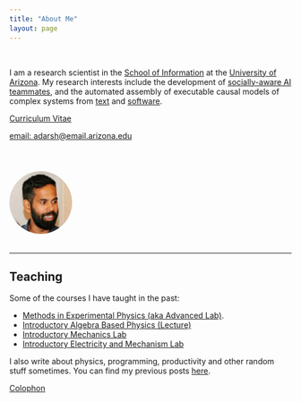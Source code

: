 ```yaml
---
title: "About Me"
layout: page
---
```


<div class="row">
<div class="col-sm-8">
</br>

I am a research scientist in the [School of
Information](https://ischool.arizona.edu) at the [University of
Arizona](https://www.arizona.edu). My research interests include the
development of [socially-aware AI teammates](https://ml4ai.github.io/tomcat),
and the automated assembly of executable causal models of complex systems from
[text](https://ml4ai.github.io/) and
[software](https://ml4ai.github.io/automates).

[Curriculum Vitae](/assets/cv_adarsh.pdf)

[email: adarsh@email.arizona.edu](mailto:adarsh@email.arizona.edu)

</br>
</div>
  <div class="col-sm-4">
  <img style="height: 7rem;
      width: 7rem;
      object-fit:cover;
      border-radius:50%;
      margin-top: 1.5rem;"
    src="/assets/photo.jpg"/>
</div>
</div>

</br>
<hr class="featurette-divider">

## Teaching

Some of the courses I have taught in the past:

* [Methods in Experimental Physics (aka Advanced Lab)](/teaching/phys381/).
* [Introductory Algebra Based Physics (Lecture)](/teaching/phys102/)
* [Introductory Mechanics Lab](/teaching/phys141/)
* [Introductory Electricity and Mechanism Lab](/teaching/phys241/)

I also write about physics, programming, productivity and other random stuff
sometimes. You can find my previous posts [here](/notes/).

[Colophon](https://typekit.com/colophons/teo1mav)
